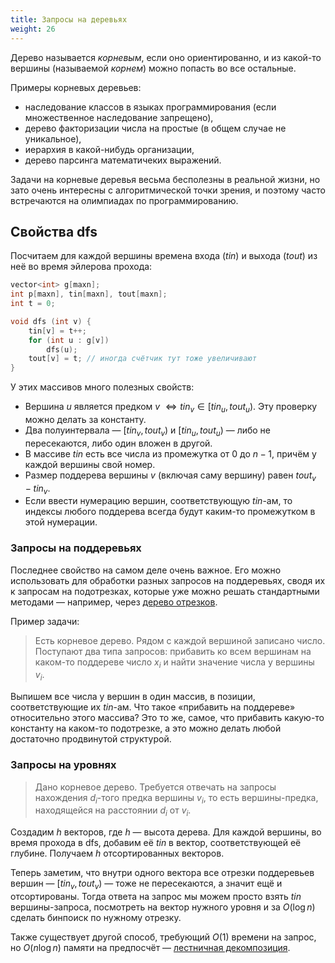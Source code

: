 ```yaml
---
title: Запросы на деревьях
weight: 26
---
```


Дерево называется *корневым*, если оно ориентированно, и из какой-то вершины (называемой *корнем*) можно попасть во все остальные.

Примеры корневых деревьев:

* наследование классов в языках программирования (если множественное наследование запрещено),
* дерево факторизации числа на простые (в общем случае не уникальное),
* иерархия в какой-нибудь организации,
* дерево парсинга математичеких выражений.

Задачи на корневые деревья весьма бесполезны в реальной жизни, но зато очень интересны с алгоритмической точки зрения, и поэтому часто встречаются на олимпиадах по программированию.

## Свойства dfs

Посчитаем для каждой вершины времена входа ($tin$) и выхода ($tout$) из неё во время эйлерова прохода:

```c++
vector<int> g[maxn];
int p[maxn], tin[maxn], tout[maxn];
int t = 0;

void dfs (int v) {
    tin[v] = t++;
    for (int u : g[v])
        dfs(u);
    tout[v] = t; // иногда счётчик тут тоже увеличивают
}
```

У этих массивов много полезных свойств:

* Вершина $u$ является предком $v$ $\iff tin_v \in [tin_u, tout_u)$. Эту проверку можно делать за константу.
* Два полуинтервала — $[tin_v, tout_v)$ и $[tin_u, tout_u)$ — либо не пересекаются, либо один вложен в другой.
* В массиве $tin$ есть все числа из промежутка от 0 до $n-1$, причём у каждой вершины свой номер.
* Размер поддерева вершины $v$ (включая саму вершину) равен $tout_v - tin_v$.
* Если ввести нумерацию вершин, соответствующую $tin$-ам, то индексы любого поддерева всегда будут каким-то промежутком в этой нумерации.

### Запросы на поддеревьях

Последнее свойство на самом деле очень важное. Его можно использовать для обработки разных запросов на поддеревьях, сводя их к запросам на подотрезках, которые уже можно решать стандартными методами — например, через [дерево отрезков](/cs/range-queries/segment-tree).

Пример задачи:

> Есть корневое дерево. Рядом с каждой вершиной записано число. Поступают два типа запросов: прибавить ко всем вершинам на каком-то поддереве число $x_i$ и найти значение числа у вершины $v_i$.

Выпишем все числа у вершин в один массив, в позиции, соответствующие их $tin$-ам. Что такое «прибавить на поддереве» относительно этого массива? Это то же, самое, что прибавить какую-то константу на каком-то подотрезке, а это можно делать любой достаточно продвинутой структурой.

### Запросы на уровнях

> Дано корневое дерево. Требуется отвечать на запросы нахождения $d_i$-того предка вершины $v_i$, то есть вершины-предка, находящейся на расстоянии $d_i$ от $v_i$.

Создадим $h$ векторов, где $h$ — высота дерева. Для каждой вершины, во время прохода в dfs, добавим её $tin$ в вектор, соответствующей её глубине. Получаем $h$ отсортированных векторов.

Теперь заметим, что внутри одного вектора все отрезки поддеревьев вершин — $[tin_v, tout_v)$ — тоже не пересекаются, а значит ещё и отсортированы. Тогда ответа на запрос мы можем просто взять $tin$ вершины-запроса, посмотреть на вектор нужного уровня и за $O(\log n)$ сделать бинпоиск по нужному отрезку.

Также существует другой способ, требующий $O(1)$ времени на запрос, но $O(n \log n)$ памяти на предпосчёт — [лестничная декомпозиция](https://neerc.ifmo.ru/wiki/index.php?title=Level_Ancestor_problem).

